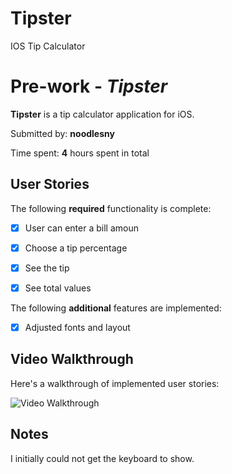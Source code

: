 # Tipster
IOS Tip Calculator

# Pre-work - *Tipster*

**Tipster** is a tip calculator application for iOS.

Submitted by: **noodlesny**

Time spent: **4** hours spent in total

## User Stories

The following **required** functionality is complete:

* [X] User can enter a bill amoun
* [X] Choose a tip percentage
* [X] See the tip
* [X] See total values


The following **additional** features are implemented:

- [X] Adjusted fonts and layout


## Video Walkthrough 

Here's a walkthrough of implemented user stories:

<img src='https://github.com/noodlesny/Tipster/blob/master/TipsterDemo1.gif' title='Video Walkthrough' width='' alt='Video Walkthrough' />



## Notes

I initially could not get the keyboard to show.
